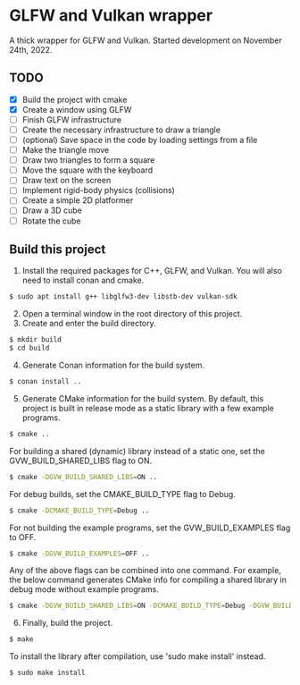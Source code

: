 # **GLFW and Vulkan wrapper**
A thick wrapper for GLFW and Vulkan. Started development on November 24th, 2022.
## **TODO**
 * [X] Build the project with cmake
 * [X] Create a window using GLFW
 * [ ] Finish GLFW infrastructure
 * [ ] Create the necessary infrastructure to draw a triangle
 * [ ] (optional) Save space in the code by loading settings from a file
 * [ ] Make the triangle move
 * [ ] Draw two triangles to form a square
 * [ ] Move the square with the keyboard
 * [ ] Draw text on the screen
 * [ ] Implement rigid-body physics (collisions)
 * [ ] Create a simple 2D platformer
 * [ ] Draw a 3D cube
 * [ ] Rotate the cube
## **Build this project**
1. Install the required packages for C++, GLFW, and Vulkan. You will also need to install conan and cmake.
```bash
$ sudo apt install g++ libglfw3-dev libstb-dev vulkan-sdk
```
2. Open a terminal window in the root directory of this project.
3. Create and enter the build directory.
```bash
$ mkdir build
$ cd build
```
4. Generate Conan information for the build system.
```bash
$ conan install ..
```
5. Generate CMake information for the build system. By default, this project is built in release mode as a static library with a few example programs.
```bash
$ cmake ..
```
For building a shared (dynamic) library instead of a static one, set the GVW_BUILD_SHARED_LIBS flag to ON.
```bash
$ cmake -DGVW_BUILD_SHARED_LIBS=ON ..
```
For debug builds, set the CMAKE_BUILD_TYPE flag to Debug.
```bash
$ cmake -DCMAKE_BUILD_TYPE=Debug ..
```
For not building the example programs, set the GVW_BUILD_EXAMPLES flag to OFF.
```bash
$ cmake -DGVW_BUILD_EXAMPLES=OFF ..
```
Any of the above flags can be combined into one command. For example, the below command generates CMake info for compiling a shared library in debug mode without example programs.
```bash
$ cmake -DGVW_BUILD_SHARED_LIBS=ON -DCMAKE_BUILD_TYPE=Debug -DGVW_BUILD_EXAMPLES=OFF ..
```
6. Finally, build the project.
```bash
$ make
```
To install the library after compilation, use 'sudo make install' instead.
```bash
$ sudo make install
```
